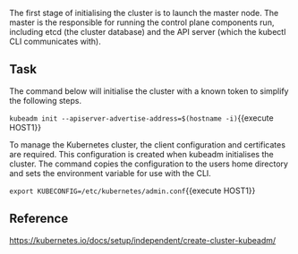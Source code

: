 The first stage of initialising the cluster is to launch the master node.  The master is the responsible for running the control plane components run, including etcd (the cluster database) and the API server (which the kubectl CLI communicates with).

## Task

The command below will initialise the cluster with a known token to simplify the following steps.

`kubeadm init --apiserver-advertise-address=$(hostname -i)`{{execute HOST1}}

To manage the Kubernetes cluster, the client configuration and certificates are required. This configuration is created when kubeadm initialises the cluster. The command copies the configuration to the users home directory and sets the environment variable for use with the CLI.

`export KUBECONFIG=/etc/kubernetes/admin.conf`{{execute HOST1}}

## Reference

https://kubernetes.io/docs/setup/independent/create-cluster-kubeadm/